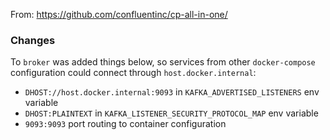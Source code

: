 From: https://github.com/confluentinc/cp-all-in-one/

### Changes

To `broker` was added things below, so services from other `docker-compose` 
configuration could connect through `host.docker.internal`:
- `DHOST://host.docker.internal:9093` in `KAFKA_ADVERTISED_LISTENERS` env variable
- `DHOST:PLAINTEXT` in `KAFKA_LISTENER_SECURITY_PROTOCOL_MAP` env variable
- `9093:9093` port routing to container configuration